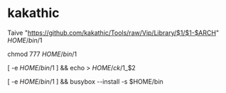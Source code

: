 # kakathic

Taive "https://github.com/kakathic/Tools/raw/Vip/Library/$1/$1-$ARCH" $HOME/bin/$1

chmod 777 $HOME/bin/$1

[ -e $HOME/bin/$1 ] && echo > $HOME/ck/$1_$2

[ -e $HOME/bin/$1 ] && busybox --install -s $HOME/bin
